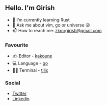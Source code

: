 ## Hello. I'm Girish
- 🌱 I’m currently learning Rust
- 💬 Ask me about vim, go or universe 😛️
- 📫 How to reach me: zkmrgirish@gmail.com

### Favourite
- ✍️ Editor - [kakoune](https://kakoune.org)
- 💻️ Language - [go](https://golang.org)
- 👨‍💻️ Terminal - [tilix](https://gnunn1.github.io/tilix-web/)

### Social
- [Twitter](https://twitter.com/girishk_umar)
- [Linkedin](https://linkedin.com/in/zkmrgirish)

<!--
**zkmrgirish/zkmrgirish** is a ✨ _special_ ✨ repository because its `README.md` (this file) appears on your GitHub profile.
-->
<!-- - 👯 I’m looking to collaborate on -->
<!-- - 🔭 I’m currently working on nothing m -->
